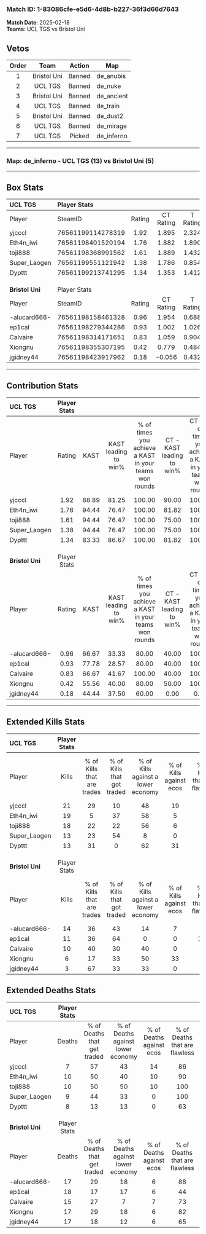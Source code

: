 ### Match ID: 1-83086cfe-e5d6-4d8b-b227-36f3d66d7643  
**Match Date**: 2025-02-18  
**Teams**: UCL TGS vs Bristol Uni  

## Vetos  

| Order | Team | Action | Map |
| :---: | :--: | :----: | --- |
| 1 | Bristol Uni | Banned | de_anubis |
| 2 | UCL TGS | Banned | de_nuke |
| 3 | Bristol Uni | Banned | de_ancient |
| 4 | UCL TGS | Banned | de_train |
| 5 | Bristol Uni | Banned | de_dust2 |
| 6 | UCL TGS | Banned | de_mirage |
| 7 | UCL TGS | Picked | de_inferno |

---  

### **Map**: de_inferno - UCL TGS (13) vs Bristol Uni (5)  
---  

## Box Stats  

| **UCL TGS**     | Player Stats      |        |           |          |       |       |       |         |        |      |     |
| :- | :- | :-: | :-: | :-: | :-: | :-: | :-: | :-: | :-: | :-: | :-: |
| Player          | SteamID           | Rating | CT Rating | T Rating | KAST  |  ADR  | Kills | Assists | Deaths | K/D  | HS% |
| yjcccl          | 76561199114278319 |  1.92  |   1.895   |  2.324   | 88.89 | 116.9 |  21   |    6    |   7    | 3.00 | 76  |
| Eth4n_iwi       | 76561198401520194 |  1.76  |   1.882   |  1.890   | 94.44 | 110.8 |  19   |    6    |   10   | 1.90 | 63  |
| toji888         | 76561198368991562 |  1.61  |   1.889   |  1.432   | 94.44 | 88.2  |  18   |    2    |   10   | 1.80 | 50  |
| Super_Laogen    | 76561199551121942 |  1.38  |   1.786   |  0.854   | 94.44 | 75.6  |  13   |    6    |   9    | 1.44 | 76  |
| Dypttt          | 76561199213741295 |  1.34  |   1.353   |  1.412   | 83.33 | 75.6  |  13   |    7    |   8    | 1.63 | 30  |
|                 |                   |        |           |          |       |       |       |         |        |      |     |
|                 |                   |        |           |          |       |       |       |         |        |      |     |
|                 |                   |        |           |          |       |       |       |         |        |      |     |
| **Bristol Uni** | Player Stats      |        |           |          |       |       |       |         |        |      |     |
| Player          | SteamID           | Rating | CT Rating | T Rating | KAST  |  ADR  | Kills | Assists | Deaths | K/D  | HS% |
| -alucard666-    | 76561198158461328 |  0.96  |   1.954   |  0.688   | 66.67 | 70.9  |  14   |    2    |   17   | 0.82 | 71  |
| ep1cal          | 76561198279344286 |  0.93  |   1.002   |  1.026   | 77.78 | 86.1  |  11   |    5    |   18   | 0.61 | 54  |
| Calvaire        | 76561198314171651 |  0.83  |   1.059   |  0.904   | 66.67 | 70.2  |  10   |    3    |   15   | 0.67 | 60  |
| Xiongnu         | 76561198355307195 |  0.42  |   0.779   |  0.484   | 55.56 | 44.8  |   6   |    4    |   17   | 0.35 | 50  |
| jgidney44       | 76561198423917962 |  0.18  |  -0.056   |  0.432   | 44.44 | 41.8  |   3   |    3    |   17   | 0.18 |  0  |
---  

## Contribution Stats  

| **UCL TGS**     | Player Stats |       |                      |                                                        |                           |                                                             |                          |                                                            |
| :- | :-: | :-: | :-: | :-: | :-: | :-: | :-: | :-: |
| Player          |    Rating    | KAST  | KAST leading to win% | % of times you achieve a KAST in your teams won rounds | CT - KAST leading to win% | CT - % of times you achieve a KAST in your teams won rounds | T - KAST leading to win% | T - % of times you achieve a KAST in your teams won rounds |
| yjcccl          |     1.92     | 88.89 |        81.25         |                         100.00                         |           90.00           |                           100.00                            |          66.67           |                           100.00                           |
| Eth4n_iwi       |     1.76     | 94.44 |        76.47         |                         100.00                         |           81.82           |                           100.00                            |          66.67           |                           100.00                           |
| toji888         |     1.61     | 94.44 |        76.47         |                         100.00                         |           75.00           |                           100.00                            |          80.00           |                           100.00                           |
| Super_Laogen    |     1.38     | 94.44 |        76.47         |                         100.00                         |           75.00           |                           100.00                            |          80.00           |                           100.00                           |
| Dypttt          |     1.34     | 83.33 |        86.67         |                         100.00                         |           81.82           |                           100.00                            |          100.00          |                           100.00                           |
|                 |              |       |                      |                                                        |                           |                                                             |                          |                                                            |
|                 |              |       |                      |                                                        |                           |                                                             |                          |                                                            |
|                 |              |       |                      |                                                        |                           |                                                             |                          |                                                            |
| **Bristol Uni** | Player Stats |       |                      |                                                        |                           |                                                             |                          |                                                            |
| Player          |    Rating    | KAST  | KAST leading to win% | % of times you achieve a KAST in your teams won rounds | CT - KAST leading to win% | CT - % of times you achieve a KAST in your teams won rounds | T - KAST leading to win% | T - % of times you achieve a KAST in your teams won rounds |
| -alucard666-    |     0.96     | 66.67 |        33.33         |                         80.00                          |           40.00           |                           100.00                            |          28.57           |                           66.67                            |
| ep1cal          |     0.93     | 77.78 |        28.57         |                         80.00                          |           40.00           |                           100.00                            |          22.22           |                           66.67                            |
| Calvaire        |     0.83     | 66.67 |        41.67         |                         100.00                         |           40.00           |                           100.00                            |          42.86           |                           100.00                           |
| Xiongnu         |     0.42     | 55.56 |        40.00         |                         80.00                          |           50.00           |                           100.00                            |          33.33           |                           66.67                            |
| jgidney44       |     0.18     | 44.44 |        37.50         |                         60.00                          |           0.00            |                            0.00                             |          50.00           |                           100.00                           |
---  

## Extended Kills Stats  

| **UCL TGS**     | Player Stats |                            |                            |                                    |                         |                              |                                 |                                       |                    |           |
| :- | :-: | :-: | :-: | :-: | :-: | :-: | :-: | :-: | :-: | :-: |
| Player          |    Kills     | % of Kills that are trades | % of Kills that got traded | % of Kills against a lower economy | % of Kills against ecos | % of Kills that are flawless | % of Kills that are close duels | % of Kills that are assisted by flash | Pistol Round Kills | AWP Kills |
| yjcccl          |      21      |             29             |             10             |                 48                 |           19            |              76              |               10                |                   5                   |         0          |     1     |
| Eth4n_iwi       |      19      |             5              |             37             |                 58                 |            5            |              63              |               11                |                   0                   |         0          |     1     |
| toji888         |      18      |             22             |             22             |                 56                 |            6            |              72              |                0                |                   6                   |         4          |     3     |
| Super_Laogen    |      13      |             23             |             54             |                 8                  |            0            |              54              |                8                |                   0                   |         0          |     4     |
| Dypttt          |      13      |             31             |             0              |                 62                 |           31            |              85              |                0                |                   8                   |         5          |     0     |
|                 |              |                            |                            |                                    |                         |                              |                                 |                                       |                    |           |
|                 |              |                            |                            |                                    |                         |                              |                                 |                                       |                    |           |
|                 |              |                            |                            |                                    |                         |                              |                                 |                                       |                    |           |
| **Bristol Uni** | Player Stats |                            |                            |                                    |                         |                              |                                 |                                       |                    |           |
| Player          |    Kills     | % of Kills that are trades | % of Kills that got traded | % of Kills against a lower economy | % of Kills against ecos | % of Kills that are flawless | % of Kills that are close duels | % of Kills that are assisted by flash | Pistol Round Kills | AWP Kills |
| -alucard666-    |      14      |             36             |             43             |                 14                 |            7            |              71              |                7                |                   0                   |         0          |     3     |
| ep1cal          |      11      |             36             |             64             |                 0                  |            0            |             100              |                0                |                   0                   |         0          |     3     |
| Calvaire        |      10      |             40             |             30             |                 40                 |            0            |              80              |                0                |                   0                   |         0          |     2     |
| Xiongnu         |      6       |             17             |             33             |                 50                 |           33            |              83              |                0                |                   0                   |         0          |     0     |
| jgidney44       |      3       |             67             |             33             |                 33                 |            0            |              67              |                0                |                   0                   |         0          |     0     |
## Extended Deaths Stats  

| **UCL TGS**     | Player Stats |                             |                                   |                          |                               |                            |                           |               |
| :- | :-: | :-: | :-: | :-: | :-: | :-: | :-: | :-: |
| Player          |    Deaths    | % of Deaths that get traded | % of Deaths against lower economy | % of Deaths against ecos | % of Deaths that are flawless | % of Deaths that are close | % of Deaths while blinded | Deaths to AWP |
| yjcccl          |      7       |             57              |                43                 |            14            |              86               |             0              |             0             |       0       |
| Eth4n_iwi       |      10      |             50              |                40                 |            10            |              90               |             10             |             0             |       0       |
| toji888         |      10      |             50              |                50                 |            10            |              100              |             0              |             0             |       0       |
| Super_Laogen    |      9       |             44              |                33                 |            0             |              100              |             0              |             0             |       0       |
| Dypttt          |      8       |             13              |                13                 |            0             |              63               |             0              |             0             |       0       |
|                 |              |                             |                                   |                          |                               |                            |                           |               |
|                 |              |                             |                                   |                          |                               |                            |                           |               |
|                 |              |                             |                                   |                          |                               |                            |                           |               |
| **Bristol Uni** | Player Stats |                             |                                   |                          |                               |                            |                           |               |
| Player          |    Deaths    | % of Deaths that get traded | % of Deaths against lower economy | % of Deaths against ecos | % of Deaths that are flawless | % of Deaths that are close | % of Deaths while blinded | Deaths to AWP |
| -alucard666-    |      17      |             29              |                18                 |            6             |              88               |             0              |             0             |       2       |
| ep1cal          |      18      |             17              |                17                 |            6             |              44               |             11             |            11             |       3       |
| Calvaire        |      15      |             27              |                 7                 |            7             |              73               |             7              |             0             |       2       |
| Xiongnu         |      17      |             29              |                18                 |            6             |              82               |             0              |             6             |       2       |
| jgidney44       |      17      |             18              |                12                 |            6             |              65               |             12             |             0             |       0       |
